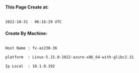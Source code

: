 
   
#### This Page Create at:

```bash

2022-10-31 - 06:16:29 UTC

```

#### Create By Machine:

```bash

Host Name : fv-az238-36

platform  : Linux-5.15.0-1022-azure-x86_64-with-glibc2.31

Ip Local  : 10.1.0.192

```

